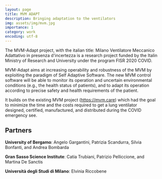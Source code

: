 ```yaml
---
layout: page
title: MVM ADAPT
description: Bringing adaptation to the ventilators
img: assets/img/mvm.jpg
importance: 1
category: work
encoding: utf-8
---
```

The MVM-Adapt project, with the italian title: Milano Ventilatore Meccanico Adattativo in presenza d'incertezza is a research project funded by the Italin Ministry of Research and University under the program FISR 2020 COVID.

MVM-Adapt aims at increasing operability and robustness of the MVM by exploiting the paradigm of Self Adaptive Software. The new MVM control software will be able to monitor its operation and uncertain environmental conditions (e.g., the health status of patients), and to adapt its operation according to precise safety and health requirements of the patient.

It builds on the existing MVM project (https://mvm.care) which had the goal to minimize the time and the costs required to get a lung ventilator designed, certified, manufactured, and distributed during the COVID emergency see.

## Partners

**University of Bergamo**: Angelo Gargantini, Patrizia Scandurra, Silvia Bonfanti, and Andrea Bombarda

**Gran Sasso Science Institute**: Catia Trubiani, Patrizio Pelliccione, and Martina De Sanctis

**Università degli Studi di Milano**: Elvinia Riccobene
